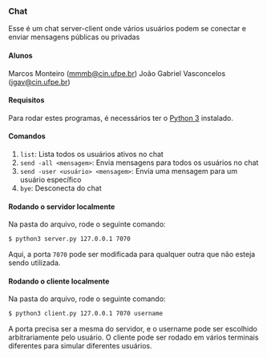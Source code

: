 ### Chat

Esse é um chat server-client onde vários usuários podem se conectar e enviar mensagens públicas ou privadas

#### Alunos

Marcos Monteiro (mmmb@cin.ufpe.br)
João Gabriel Vasconcelos (jgav@cin.ufpe.br)

#### Requisitos

Para rodar estes programas, é necessários ter o [Python 3](https://www.python.org/downloads/) instalado.

#### Comandos

1) `list`: Lista todos os usuários ativos no chat
2) `send -all <mensagem>`: Envia mensagens para todos os usuários no chat
3) `send -user <usuário> <mensagem>`: Envia uma mensagem para um usuário específico
4) `bye`: Desconecta do chat


#### Rodando o servidor localmente

Na pasta do arquivo, rode o seguinte comando:
```bash
$ python3 server.py 127.0.0.1 7070
```
Aqui, a porta `7070` pode ser modificada para qualquer outra que não esteja sendo utilizada.

#### Rodando o cliente localmente

Na pasta do arquivo, rode o seguinte comando:
```bash
$ python3 client.py 127.0.0.1 7070 username
```
A porta precisa ser a mesma do servidor, e o username pode ser escolhido arbitrariamente pelo usuário. O cliente pode ser rodado em vários terminais diferentes para simular diferentes usuários.